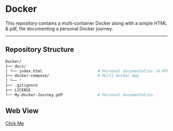 # Docker

This repository contains a multi-container Docker along with a simple HTML & pdf, file documenting a personal Docker journey.

---

## Repository Structure

```bash
Docker/
├── docs/
│ └── index.html                        # Personal documentation (A HTML version of .pdf)
├── docker-compose/                     # Multi Docker App
│ └── *
├── .gitignore
├── LICENSE
└── My-Docker-Journey.pdf               # Personal documentation
```
## Web View
[Click Me](https://harshkhalkar.github.io/Docker/)
